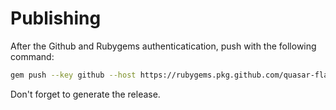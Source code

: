 # Publishing

After the Github and Rubygems authenticatication, push with the following command:

```sh
gem push --key github --host https://rubygems.pkg.github.com/quasar-flash bigid_auth-0.2.0.gem
```

Don't forget to generate the release.
